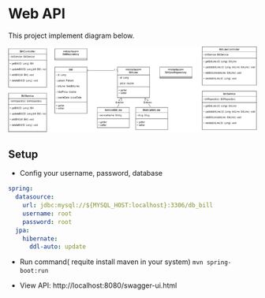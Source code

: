# Web API

This project implement diagram below.

![image](./docs/api.png)

## Setup

- Config your username, password, database

```yaml
spring:
  datasource:
    url: jdbc:mysql://${MYSQL_HOST:localhost}:3306/db_bill
    username: root
    password: root
  jpa:
    hibernate:
      ddl-auto: update

```

- Run command( requite install maven in your system) `mvn spring-boot:run`

- View API: http://localhost:8080/swagger-ui.html
